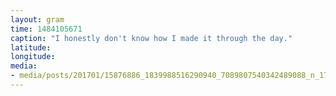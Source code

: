 ```yaml
---
layout: gram
time: 1484105671
caption: "I honestly don't know how I made it through the day."
latitude: 
longitude: 
media:
- media/posts/201701/15876886_1839988516290940_7089807540342489088_n_17858530384117496.jpg
---
```

